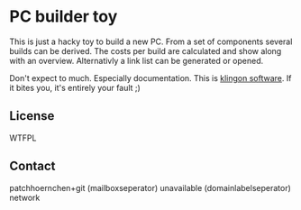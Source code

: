 # PC builder toy

This is just a hacky toy to build a new PC. From a set of components several
builds can be derived. The costs per build are calculated and show along with
an overview. Alternativly a link list can be generated or opened.

Don't expect to much. Especially documentation. This is [klingon software](https://www.mikrocontroller.net/topic/1675). If it
bites you, it's entirely your fault ;)

## License

WTFPL

## Contact

patchhoernchen+git (mailboxseperator) unavailable (domainlabelseperator) network
